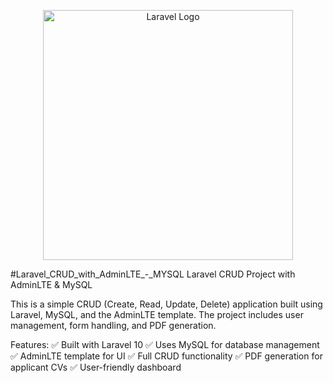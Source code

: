 <p align="center"><a href="https://laravel.com" target="_blank"><img src="https://raw.githubusercontent.com/laravel/art/master/logo-lockup/5%20SVG/2%20CMYK/1%20Full%20Color/laravel-logolockup-cmyk-red.svg" width="400" alt="Laravel Logo"></a></p>
#Laravel_CRUD_with_AdminLTE_-_MYSQL
Laravel CRUD Project with AdminLTE &amp; MySQL

This is a simple CRUD (Create, Read, Update, Delete) application built using Laravel, MySQL, and the AdminLTE template. The project includes user management, form handling, and PDF generation.

Features:
✅ Built with Laravel 10
✅ Uses MySQL for database management
✅ AdminLTE template for UI
✅ Full CRUD functionality
✅ PDF generation for applicant CVs
✅ User-friendly dashboard
